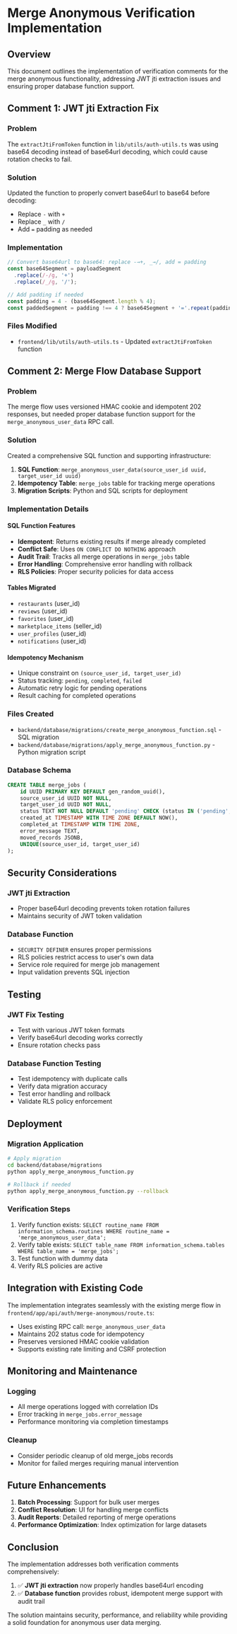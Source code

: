 # Merge Anonymous Verification Implementation

## Overview
This document outlines the implementation of verification comments for the merge anonymous functionality, addressing JWT jti extraction issues and ensuring proper database function support.

## Comment 1: JWT jti Extraction Fix

### Problem
The `extractJtiFromToken` function in `lib/utils/auth-utils.ts` was using base64 decoding instead of base64url decoding, which could cause rotation checks to fail.

### Solution
Updated the function to properly convert base64url to base64 before decoding:
- Replace `-` with `+`
- Replace `_` with `/`
- Add `=` padding as needed

### Implementation
```typescript
// Convert base64url to base64: replace -→+, _→/, add = padding
const base64Segment = payloadSegment
  .replace(/-/g, '+')
  .replace(/_/g, '/');

// Add padding if needed
const padding = 4 - (base64Segment.length % 4);
const paddedSegment = padding !== 4 ? base64Segment + '='.repeat(padding) : base64Segment;
```

### Files Modified
- `frontend/lib/utils/auth-utils.ts` - Updated `extractJtiFromToken` function

## Comment 2: Merge Flow Database Support

### Problem
The merge flow uses versioned HMAC cookie and idempotent 202 responses, but needed proper database function support for the `merge_anonymous_user_data` RPC call.

### Solution
Created a comprehensive SQL function and supporting infrastructure:

1. **SQL Function**: `merge_anonymous_user_data(source_user_id uuid, target_user_id uuid)`
2. **Idempotency Table**: `merge_jobs` table for tracking merge operations
3. **Migration Scripts**: Python and SQL scripts for deployment

### Implementation Details

#### SQL Function Features
- **Idempotent**: Returns existing results if merge already completed
- **Conflict Safe**: Uses `ON CONFLICT DO NOTHING` approach
- **Audit Trail**: Tracks all merge operations in `merge_jobs` table
- **Error Handling**: Comprehensive error handling with rollback
- **RLS Policies**: Proper security policies for data access

#### Tables Migrated
- `restaurants` (user_id)
- `reviews` (user_id)
- `favorites` (user_id)
- `marketplace_items` (seller_id)
- `user_profiles` (user_id)
- `notifications` (user_id)

#### Idempotency Mechanism
- Unique constraint on `(source_user_id, target_user_id)`
- Status tracking: `pending`, `completed`, `failed`
- Automatic retry logic for pending operations
- Result caching for completed operations

### Files Created
- `backend/database/migrations/create_merge_anonymous_function.sql` - SQL migration
- `backend/database/migrations/apply_merge_anonymous_function.py` - Python migration script

### Database Schema
```sql
CREATE TABLE merge_jobs (
    id UUID PRIMARY KEY DEFAULT gen_random_uuid(),
    source_user_id UUID NOT NULL,
    target_user_id UUID NOT NULL,
    status TEXT NOT NULL DEFAULT 'pending' CHECK (status IN ('pending', 'completed', 'failed')),
    created_at TIMESTAMP WITH TIME ZONE DEFAULT NOW(),
    completed_at TIMESTAMP WITH TIME ZONE,
    error_message TEXT,
    moved_records JSONB,
    UNIQUE(source_user_id, target_user_id)
);
```

## Security Considerations

### JWT jti Extraction
- Proper base64url decoding prevents token rotation failures
- Maintains security of JWT token validation

### Database Function
- `SECURITY DEFINER` ensures proper permissions
- RLS policies restrict access to user's own data
- Service role required for merge job management
- Input validation prevents SQL injection

## Testing

### JWT Fix Testing
- Test with various JWT token formats
- Verify base64url decoding works correctly
- Ensure rotation checks pass

### Database Function Testing
- Test idempotency with duplicate calls
- Verify data migration accuracy
- Test error handling and rollback
- Validate RLS policy enforcement

## Deployment

### Migration Application
```bash
# Apply migration
cd backend/database/migrations
python apply_merge_anonymous_function.py

# Rollback if needed
python apply_merge_anonymous_function.py --rollback
```

### Verification Steps
1. Verify function exists: `SELECT routine_name FROM information_schema.routines WHERE routine_name = 'merge_anonymous_user_data';`
2. Verify table exists: `SELECT table_name FROM information_schema.tables WHERE table_name = 'merge_jobs';`
3. Test function with dummy data
4. Verify RLS policies are active

## Integration with Existing Code

The implementation integrates seamlessly with the existing merge flow in `frontend/app/api/auth/merge-anonymous/route.ts`:

- Uses existing RPC call: `merge_anonymous_user_data`
- Maintains 202 status code for idempotency
- Preserves versioned HMAC cookie validation
- Supports existing rate limiting and CSRF protection

## Monitoring and Maintenance

### Logging
- All merge operations logged with correlation IDs
- Error tracking in `merge_jobs.error_message`
- Performance monitoring via completion timestamps

### Cleanup
- Consider periodic cleanup of old merge_jobs records
- Monitor for failed merges requiring manual intervention

## Future Enhancements

1. **Batch Processing**: Support for bulk user merges
2. **Conflict Resolution**: UI for handling merge conflicts
3. **Audit Reports**: Detailed reporting of merge operations
4. **Performance Optimization**: Index optimization for large datasets

## Conclusion

The implementation addresses both verification comments comprehensively:

1. ✅ **JWT jti extraction** now properly handles base64url encoding
2. ✅ **Database function** provides robust, idempotent merge support with audit trail

The solution maintains security, performance, and reliability while providing a solid foundation for anonymous user data merging.
